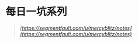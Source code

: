 # 每日一坑系列
> *[https://segmentfault.com/u/mercyblitz/notes](https://segmentfault.com/u/mercyblitz/notes)*